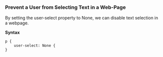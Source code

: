 ### Prevent a User from Selecting Text in a Web-Page

By setting the user-select property to None, we can disable text selection in a webpage.

**Syntax**

```
p {
    user-select: None {
}
```


